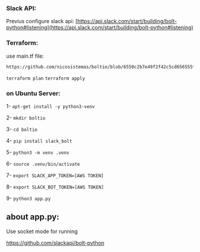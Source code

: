 ### Slack API:

Previus configure slack api: [https://api.slack.com/start/building/bolt-python#listening](https://api.slack.com/start/building/bolt-python#listening)

### Terraform:
use main.tf file:

    https://github.com/nicosistemas/boltio/blob/6550c2b7e49f2f42c5cd656555fd73ba41676113/main.tf

`terraform plan`
`terraform apply`

### on Ubuntu Server:

1- `apt-get install -y python3-venv`

2- `mkdir boltio`

3- `cd boltio`

4- `pip install slack_bolt`

5- `python3 -m venv .venv`

6- `source .venv/bin/activate`

7- `export SLACK_APP_TOKEN=[AWS TOKEN]`

8- `export SLACK_BOT_TOKEN=[AWS TOKEN]`

9- `python3 app.py`

## about app.py:

Use socket mode for running

https://github.com/slackapi/bolt-python

